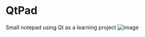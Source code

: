 # QtPad
Small notepad using Qt as a learning project
![image](https://user-images.githubusercontent.com/58080822/191971499-93812974-b5a6-4da6-84d7-1872137068ff.png)
